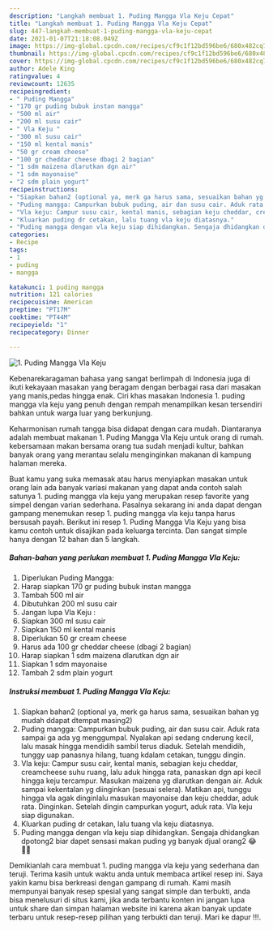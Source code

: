 ```yaml
---
description: "Langkah membuat 1. Puding Mangga Vla Keju Cepat"
title: "Langkah membuat 1. Puding Mangga Vla Keju Cepat"
slug: 447-langkah-membuat-1-puding-mangga-vla-keju-cepat
date: 2021-01-07T21:18:08.049Z
image: https://img-global.cpcdn.com/recipes/cf9c1f12bd596be6/680x482cq70/1-puding-mangga-vla-keju-foto-resep-utama.jpg
thumbnail: https://img-global.cpcdn.com/recipes/cf9c1f12bd596be6/680x482cq70/1-puding-mangga-vla-keju-foto-resep-utama.jpg
cover: https://img-global.cpcdn.com/recipes/cf9c1f12bd596be6/680x482cq70/1-puding-mangga-vla-keju-foto-resep-utama.jpg
author: Adele King
ratingvalue: 4
reviewcount: 12635
recipeingredient:
- " Puding Mangga"
- "170 gr puding bubuk instan mangga"
- "500 ml air"
- "200 ml susu cair"
- " Vla Keju "
- "300 ml susu cair"
- "150 ml kental manis"
- "50 gr cream cheese"
- "100 gr cheddar cheese dbagi 2 bagian"
- "1 sdm maizena dlarutkan dgn air"
- "1 sdm mayonaise"
- "2 sdm plain yogurt"
recipeinstructions:
- "Siapkan bahan2 (optional ya, merk ga harus sama, sesuaikan bahan yg mudah ddapat dtempat masing2)"
- "Puding mangga: Campurkan bubuk puding, air dan susu cair. Aduk rata sampai ga ada yg menggumpal. Nyalakan api sedang cnderung kecil, lalu masak hingga mendidih sambil terus diaduk. Setelah mendidih, tunggy uap panasnya hilang, tuang kdalam cetakan, tunggu dingin."
- "Vla keju: Campur susu cair, kental manis, sebagian keju cheddar, creamcheese suhu ruang, lalu aduk hingga rata, panaskan dgn api kecil hingga keju tercampur. Masukan maizena yg dlarutkan dengan air. Aduk sampai kekentalan yg diinginkan (sesuai selera). Matikan api, tunggu hingga vla agak dinginlalu masukan mayonaise dan keju cheddar, aduk rata. Dinginkan. Setelah dingin campurkan yogurt, aduk rata. Vla keju siap digunakan."
- "Kluarkan puding dr cetakan, lalu tuang vla keju diatasnya."
- "Puding mangga dengan vla keju siap dihidangkan. Sengaja dhidangkan dpotong2 biar dapet sensasi makan puding yg banyak djual orang2 😂✌🏻"
categories:
- Recipe
tags:
- 1
- puding
- mangga

katakunci: 1 puding mangga 
nutrition: 121 calories
recipecuisine: American
preptime: "PT17M"
cooktime: "PT44M"
recipeyield: "1"
recipecategory: Dinner

---
```



![1. Puding Mangga Vla Keju](https://img-global.cpcdn.com/recipes/cf9c1f12bd596be6/680x482cq70/1-puding-mangga-vla-keju-foto-resep-utama.jpg)

Kebenarekaragaman bahasa yang sangat berlimpah di Indonesia juga di ikuti kekayaan masakan yang beragam dengan berbagai rasa dari masakan yang manis,pedas hingga enak. Ciri khas masakan Indonesia 1. puding mangga vla keju yang penuh dengan rempah menampilkan kesan tersendiri bahkan untuk warga luar yang berkunjung.




Keharmonisan rumah tangga bisa didapat dengan cara mudah. Diantaranya adalah membuat makanan 1. Puding Mangga Vla Keju untuk orang di rumah. kebersamaan makan bersama orang tua sudah menjadi kultur, bahkan banyak orang yang merantau selalu menginginkan makanan di kampung halaman mereka.

Buat kamu yang suka memasak atau harus menyiapkan masakan untuk orang lain ada banyak variasi makanan yang dapat anda contoh salah satunya 1. puding mangga vla keju yang merupakan resep favorite yang simpel dengan varian sederhana. Pasalnya sekarang ini anda dapat dengan gampang menemukan resep 1. puding mangga vla keju tanpa harus bersusah payah.
Berikut ini resep 1. Puding Mangga Vla Keju yang bisa kamu contoh untuk disajikan pada keluarga tercinta. Dan sangat simple hanya dengan 12 bahan dan 5 langkah.


<!--inarticleads1-->

##### Bahan-bahan yang perlukan membuat 1. Puding Mangga Vla Keju:

1. Diperlukan  Puding Mangga:
1. Harap siapkan 170 gr puding bubuk instan mangga
1. Tambah 500 ml air
1. Dibutuhkan 200 ml susu cair
1. Jangan lupa  Vla Keju :
1. Siapkan 300 ml susu cair
1. Siapkan 150 ml kental manis
1. Diperlukan 50 gr cream cheese
1. Harus ada 100 gr cheddar cheese (dbagi 2 bagian)
1. Harap siapkan 1 sdm maizena dlarutkan dgn air
1. Siapkan 1 sdm mayonaise
1. Tambah 2 sdm plain yogurt




<!--inarticleads2-->

##### Instruksi membuat  1. Puding Mangga Vla Keju:

1. Siapkan bahan2 (optional ya, merk ga harus sama, sesuaikan bahan yg mudah ddapat dtempat masing2)
1. Puding mangga: Campurkan bubuk puding, air dan susu cair. Aduk rata sampai ga ada yg menggumpal. Nyalakan api sedang cnderung kecil, lalu masak hingga mendidih sambil terus diaduk. Setelah mendidih, tunggy uap panasnya hilang, tuang kdalam cetakan, tunggu dingin.
1. Vla keju: Campur susu cair, kental manis, sebagian keju cheddar, creamcheese suhu ruang, lalu aduk hingga rata, panaskan dgn api kecil hingga keju tercampur. Masukan maizena yg dlarutkan dengan air. Aduk sampai kekentalan yg diinginkan (sesuai selera). Matikan api, tunggu hingga vla agak dinginlalu masukan mayonaise dan keju cheddar, aduk rata. Dinginkan. Setelah dingin campurkan yogurt, aduk rata. Vla keju siap digunakan.
1. Kluarkan puding dr cetakan, lalu tuang vla keju diatasnya.
1. Puding mangga dengan vla keju siap dihidangkan. Sengaja dhidangkan dpotong2 biar dapet sensasi makan puding yg banyak djual orang2 😂✌🏻




Demikianlah cara membuat 1. puding mangga vla keju yang sederhana dan teruji. Terima kasih untuk waktu anda untuk membaca artikel resep ini. Saya yakin kamu bisa berkreasi dengan gampang di rumah. Kami masih mempunyai banyak resep spesial yang sangat simple dan terbukti, anda bisa menelusuri di situs kami, jika anda terbantu konten ini jangan lupa untuk share dan simpan halaman website ini karena akan banyak update terbaru untuk resep-resep pilihan yang terbukti dan teruji. Mari ke dapur !!!. 
